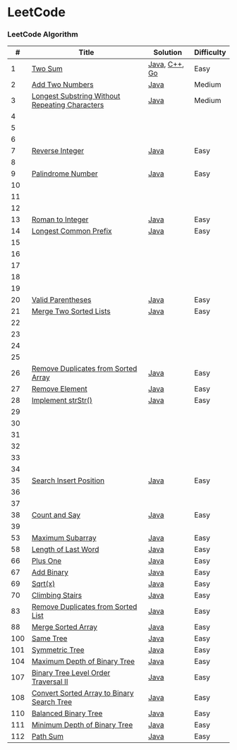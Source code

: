 LeetCode
========

### LeetCode Algorithm

| # | Title | Solution | Difficulty |
|---| ----- | -------- | ---------- |
|1|[Two Sum](https://leetcode-cn.com/problems/two-sum/)| [Java](./Algorithms/java/leetcode/src/TwoSum/TwoSum.java), [C++](./Algorithms/cpp/twosum/twosum.cpp), [Go](./Algorithms/golang/twosum/twosum.go)|Easy|
|2|[Add Two Numbers](https://leetcode-cn.com/problems/add-two-numbers/)| [Java](./Algorithms/java/leetcode/src/AddTwoNumbers/AddTwoNumbers.java)|Medium|
|3|[Longest Substring Without Repeating Characters](https://leetcode-cn.com/problems/longest-substring-without-repeating-characters/)| [Java](./Algorithms/java/leetcode/src/LengthOfLongestSubstring/LengthOfLongestSubstring.java)|Medium|
|4|
|5|
|6|
|7|[Reverse Integer](https://leetcode-cn.com/problems/reverse-integer/)| [Java](./Algorithms/java/leetcode/src/ReverseInteger/Solution.java) |Easy|
|8|
|9|[Palindrome Number](https://leetcode-cn.com/problems/palindrome-number/)| [Java](./Algorithms/java/leetcode/src/PalindromeNumber/Solution.java) |Easy|
|10|
|11|
|12|
|13|[Roman to Integer](https://leetcode-cn.com/problems/roman-to-integer/)| [Java](./Algorithms/java/leetcode/src/RomanToInt/Solution.java) |Easy|
|14|[Longest Common Prefix](https://leetcode-cn.com/problems/longest-common-prefix/)| [Java](./Algorithms/java/leetcode/src/LongestCommonPrefix/Solution.java) |Easy|
|15|
|16|
|17|
|18|
|19|
|20|[Valid Parentheses](https://leetcode-cn.com/problems/valid-parentheses/)| [Java](./Algorithms/java/leetcode/src/ValidParentheses/Solution.java) |Easy|
|21|[Merge Two Sorted Lists](https://leetcode-cn.com/problems/merge-two-sorted-lists/)| [Java](./Algorithms/java/leetcode/src/MergeTwoLists/Solution.java) |Easy|
|22|
|23|
|24|
|25|
|26|[Remove Duplicates from Sorted Array](https://leetcode-cn.com/problems/remove-duplicates-from-sorted-array/)| [Java](./Algorithms/java/leetcode/src/RemoveArrayDuplicates/Solution.java) |Easy|
|27|[Remove Element](https://leetcode-cn.com/problems/remove-element/)| [Java](./Algorithms/java/leetcode/src/RemoveElement/Solution.java) |Easy|
|28|[Implement strStr()](https://leetcode-cn.com/problems/implement-strstr/)| [Java](./Algorithms/java/leetcode/src/ImplementstrStr/Solution.java) |Easy|
|29|
|30|
|31|
|32|
|33|
|34|
|35|[Search Insert Position](https://leetcode-cn.com/problems/search-insert-position/)| [Java](./Algorithms/java/leetcode/src/SearchInsertPosition/Solution.java) |Easy|
|36|
|37|
|38|[Count and Say](https://leetcode-cn.com/problems/count-and-say/)| [Java](./Algorithms/java/leetcode/src/CountAndSay/Solution.java) |Easy|
|39|
|53|[Maximum Subarray](https://leetcode-cn.com/problems/maximum-subarray/)| [Java](./Algorithms/java/leetcode/src/MaximumSubarray/Solution.java) |Easy|
|58|[Length of Last Word](https://leetcode-cn.com/problems/length-of-last-word/)| [Java](./Algorithms/java/leetcode/src/LengthLastWord/Solution.java) |Easy|
|66|[Plus One](https://leetcode-cn.com/problems/plus-one/)| [Java](./Algorithms/java/leetcode/src/PlusOne/Solution.java) |Easy|
|67|[Add Binary](https://leetcode-cn.com/problems/add-binary/)| [Java](./Algorithms/java/leetcode/src/AddBinary/Solution.java) |Easy|
|69|[Sqrt(x)](https://leetcode-cn.com/problems/sqrtx/)| [Java](./Algorithms/java/leetcode/src/SqrtX/Solution.java) |Easy|
|70|[Climbing Stairs](https://leetcode-cn.com/problems/climbing-stairs/)| [Java](./Algorithms/java/leetcode/src/ClimbingStairs/Solution.java) |Easy|
|83|[Remove Duplicates from Sorted List](https://leetcode-cn.com/problems/remove-duplicates-from-sorted-list/)| [Java](./Algorithms/java/leetcode/src/DeleteDuplicatesList/Solution.java) |Easy|
|88|[Merge Sorted Array](https://leetcode-cn.com/problems/merge-sorted-array/)| [Java](./Algorithms/java/leetcode/src/MergeSortedArray/Solution.java) |Easy|
|100|[Same Tree](https://leetcode-cn.com/problems/same-tree/)| [Java](./Algorithms/java/leetcode/src/SameTree/Solution.java) |Easy|
|101|[Symmetric Tree](https://leetcode-cn.com/problems/symmetric-tree/)| [Java](./Algorithms/java/leetcode/src/SymmetricTree/Solution.java) |Easy|
|104|[Maximum Depth of Binary Tree](https://leetcode-cn.com/problems/maximum-depth-of-binary-tree/)| [Java](./Algorithms/java/leetcode/src/MaxDepthBinTree/Solution.java) |Easy|
|107|[Binary Tree Level Order Traversal II](https://leetcode-cn.com/problems/binary-tree-level-order-traversal-ii/)| [Java](./Algorithms/java/leetcode/src/BinTreeLevelOrder/Solution.java) |Easy|
|108|[Convert Sorted Array to Binary Search Tree](https://leetcode-cn.com/problems/convert-sorted-array-to-binary-search-tree/)| [Java](./Algorithms/java/leetcode/src/SortedArrayBST/Solution.java) |Easy|
|110|[Balanced Binary Tree](https://leetcode-cn.com/problems/balanced-binary-tree/)| [Java](./Algorithms/java/leetcode/src/BalancedBinaryTree/Solution.java) |Easy|
|111|[Minimum Depth of Binary Tree](https://leetcode-cn.com/problems/minimum-depth-of-binary-tree/)| [Java](./Algorithms/java/leetcode/src/MinDepthBinTree/Solution.java) |Easy|
|112|[Path Sum](https://leetcode-cn.com/problems/path-sum/)| [Java](./Algorithms/java/leetcode/src/PathSum/Solution.java) |Easy|













